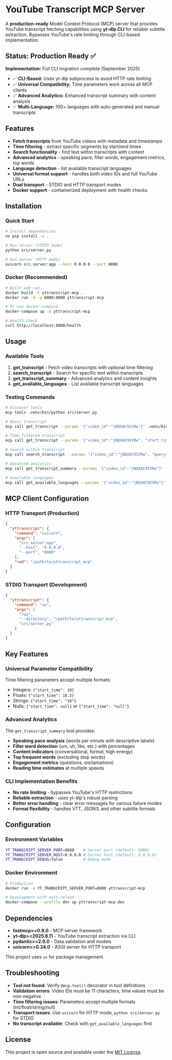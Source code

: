 # YouTube Transcript MCP Server

A **production-ready** Model Context Protocol (MCP) server that provides YouTube transcript fetching capabilities using **yt-dlp CLI** for reliable subtitle extraction. Bypasses YouTube's rate limiting through CLI-based implementation.

## Status: Production Ready ✅

**Implementation:** Full CLI migration complete (September 2025)
- ✅ **CLI-Based:** Uses yt-dlp subprocess to avoid HTTP rate limiting
- ✅ **Universal Compatibility:** Time parameters work across all MCP clients
- ✅ **Advanced Analytics:** Enhanced transcript summary with content analysis
- ✅ **Multi-Language:** 100+ languages with auto-generated and manual transcripts

## Features

- **Fetch transcripts** from YouTube videos with metadata and timestamps
- **Time filtering** - extract specific segments by start/end times
- **Search functionality** - find text within transcripts with context  
- **Advanced analytics** - speaking pace, filler words, engagement metrics, top words
- **Language detection** - list available transcript languages
- **Universal format support** - handles both video IDs and full YouTube URLs
- **Dual transport** - STDIO and HTTP transport modes
- **Docker support** - containerized deployment with health checks

## Installation

### Quick Start
```bash
# Install dependencies
uv pip install -e .

# Run server (STDIO mode)
python src/server.py

# Run server (HTTP mode)
uvicorn src.server:app --host 0.0.0.0 --port 8080
```

### Docker (Recommended)
```bash
# Build and run
docker build -t yttranscript-mcp .
docker run -d -p 8080:8080 yttranscript-mcp

# Or use docker-compose
docker-compose up -d yttranscript-mcp

# Health check
curl http://localhost:8080/health
```

## Usage

### Available Tools

1. **get_transcript** - Fetch video transcripts with optional time filtering
2. **search_transcript** - Search for specific text within transcripts  
3. **get_transcript_summary** - Advanced analytics and content insights
4. **get_available_languages** - List available transcript languages

### Testing Commands

```bash
# Discover tools
mcp tools .venv/bin/python src/server.py

# Basic transcript
mcp call get_transcript --params '{"video_id":"jNQXAC9IVRw"}' .venv/bin/python src/server.py

# Time-filtered transcript
mcp call get_transcript --params '{"video_id":"jNQXAC9IVRw", "start_time": 10, "end_time": 60}' .venv/bin/python src/server.py

# Search within transcript
mcp call search_transcript --params '{"video_id":"jNQXAC9IVRw", "query":"example"}' .venv/bin/python src/server.py

# Advanced analytics
mcp call get_transcript_summary --params '{"video_id":"jNQXAC9IVRw"}' .venv/bin/python src/server.py

# Available languages
mcp call get_available_languages --params '{"video_id":"jNQXAC9IVRw"}' .venv/bin/python src/server.py
```

## MCP Client Configuration

### HTTP Transport (Production)
```json
{
  "yttranscript": {
    "command": "uvicorn",
    "args": [
      "src.server:app",
      "--host", "0.0.0.0", 
      "--port", "8080"
    ],
    "cwd": "/path/to/yttranscript_mcp"
  }
}
```

### STDIO Transport (Development)
```json
{
  "yttranscript": {
    "command": "uv",
    "args": [
      "run",
      "--directory", "/path/to/yttranscript_mcp",
      "src/server.py"
    ]
  }
}
```

## Key Features

### Universal Parameter Compatibility
Time filtering parameters accept multiple formats:
- Integers: `{"start_time": 10}`
- Floats: `{"start_time": 10.5}` 
- Strings: `{"start_time": "10"}`
- Nulls: `{"start_time": null}` or `{"start_time": "null"}`

### Advanced Analytics
The `get_transcript_summary` tool provides:
- **Speaking pace analysis** (words per minute with descriptive labels)
- **Filler word detection** (um, uh, like, etc.) with percentages
- **Content indicators** (conversational, formal, high energy)
- **Top frequent words** (excluding stop words)
- **Engagement metrics** (questions, exclamations)
- **Reading time estimates** at multiple speeds

### CLI Implementation Benefits
- **No rate limiting** - bypasses YouTube's HTTP restrictions
- **Reliable extraction** - uses yt-dlp's robust parsing
- **Better error handling** - clear error messages for various failure modes
- **Format flexibility** - handles VTT, JSON3, and other subtitle formats

## Configuration

### Environment Variables
```bash
YT_TRANSCRIPT_SERVER_PORT=8080    # Server port (default: 8080)
YT_TRANSCRIPT_SERVER_HOST=0.0.0.0 # Server host (default: 0.0.0.0)
YT_TRANSCRIPT_DEBUG=false         # Debug mode
```

### Docker Environment
```bash
# Production
docker run -e YT_TRANSCRIPT_SERVER_PORT=8080 yttranscript-mcp

# Development with auto-reload  
docker-compose --profile dev up yttranscript-mcp-dev
```

## Dependencies

- **fastmcp>=0.9.0** - MCP server framework
- **yt-dlp>=2025.8.11** - YouTube transcript extraction via CLI
- **pydantic>=2.0.0** - Data validation and models
- **uvicorn>=0.24.0** - ASGI server for HTTP transport

This project uses `uv` for package management.

## Troubleshooting

- **Tool not found**: Verify `@mcp.tool()` decorator in tool definitions
- **Validation errors**: Video IDs must be 11 characters, time values must be non-negative
- **Time filtering issues**: Parameters accept multiple formats (int/float/string/null)
- **Transport issues**: Use `uvicorn` for HTTP mode, `python src/server.py` for STDIO
- **No transcript available**: Check with `get_available_languages` first

## License

This project is open source and available under the [MIT License](LICENSE).